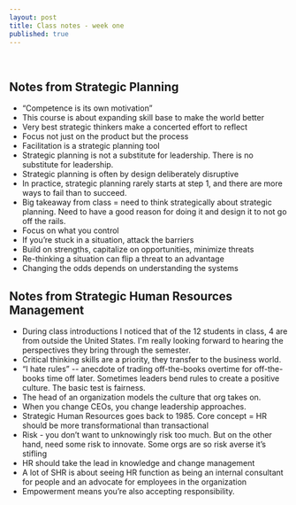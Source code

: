```yaml
---
layout: post
title: Class notes - week one
published: true
---
```

&nbsp;

## Notes from Strategic Planning

* “Competence is its own motivation”
* This course is about expanding skill base to make the world better
* Very best strategic thinkers make a concerted effort to reflect
* Focus not just on the product but the process
* Facilitation is a strategic planning tool
* Strategic planning is not a substitute for leadership. There is no substitute for leadership.
* Strategic planning is often by design deliberately disruptive
* In practice, strategic planning rarely starts at step 1, and there are more ways to fail than to succeed.
* Big takeaway from class = need to think strategically about strategic planning. Need to have a good reason for doing it and design it to not go off the rails.
* Focus on what you control
* If you’re stuck in a situation, attack the barriers
* Build on strengths, capitalize on opportunities, minimize threats
* Re-thinking a situation can flip a threat to an advantage
* Changing the odds depends on understanding the systems

## Notes from Strategic Human Resources Management

* During class introductions I noticed that of the 12 students in class, 4 are from outside the United States. I'm really looking forward to hearing the perspectives they bring through the semester.
* Critical thinking skills are a priority, they transfer to the business world.
* “I hate rules” -- anecdote of trading off-the-books overtime for off-the-books time off later. Sometimes leaders bend rules to create a positive culture. The basic test is fairness.
* The head of an organization models the culture that org takes on.
* When you change CEOs, you change leadership approaches.
* Strategic Human Resources goes back to 1985. Core concept = HR should be more transformational than transactional
* Risk - you don’t want to unknowingly risk too much. But on the other hand, need some risk to innovate. Some orgs are so risk averse it’s stifling
* HR should take the lead in knowledge and change management
* A lot of SHR is about seeing HR function as being an internal consultant for people and an advocate for employees in the organization
* Empowerment means you’re also accepting responsibility.
